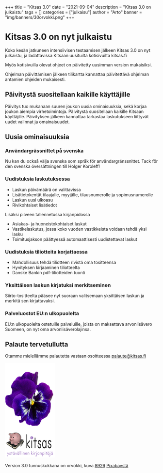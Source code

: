 +++
title = "Kitsas 3.0"
date = "2021-09-04"
description = "Kitsas 3.0 on julkaistu"
tags = []
categories = ["julkaisu"]
author = "Arto"
banner = "img/banners/30orvokki.png"
+++

# Kitsas 3.0 on nyt julkaistu

Koko kesän jatkuneen intensiivisen testaamisen jälkeen Kitsas 3.0 on nyt julkaistu, ja ladattavissa Kitsaan uusituilta kotisivuilta kitsas.fi

Myös kotisivuilla olevat ohjeet on päivitetty uusimman version mukaisiksi.

Ohjelman päivittämisen jälkeen tilikartta kannattaa päivitettävä ohjelman antamien ohjeiden mukaisesti.

## Päivitystä suositellaan kaikille käyttäjille

Päivitys tuo mukanaan suuren joukon uusia ominaisuuksia, sekä korjaa joukon aiempia virhetoimintoja. Päivitystä suositellaan kaikille Kitsaan käyttäjille. Päivityksen jälkeen kannattaa tarkastaa laskutukseen liittyvät uudet valinnat ja omainaisuudet. 


## Uusia ominaisuuksia

### Användargrässnittet på svenska

Nu kan du också välja svenska som språk för användargränssnittet. Tack för den svenska översättningen till Holger Koroleff!

### Uudistuksia laskutuksessa

- Laskun päivämäärä on valittavissa
- Lisätietokentät tilaajalle, myyjälle, tilausnumerolle ja sopimusnumerolle
- Laskun uusi ulkoasu
- Rivikohtaiset lisätiedot

Lisäksi pilveen tallennetussa kirjanpidossa
- Asiakas- ja huoneistokohtaiset laskut 
- Vastikelaskutus, jossa koko vuoden vastikkeista voidaan tehdä yksi lasku
- Toimitusjakson päättyessä automaattisesti uudistettavat laskut

### Uudistuksia tiliotteita korjattaessa

- Mahdollisuus tehdä tiliotteen rivistä oma tositteensa
- Hyvityksen kirjaaminen tiliotteelta
- Danske Bankin pdf-tiliotteiden tuonti

### Yksittäisen laskun kirjatuksi merkitseminen

Siirto-tositteelta pääsee nyt suoraan valitsemaan yksittäisen laskun ja merkitä sen kirjattavaksi.

### Palveluostot EU:n ulkopuolelta

EU:n ulkopuolelta ostetuille palveluille, joista on maksettava arvonlisävero Suomeen, on nyt oma arvonlisäverolajinsa.

## Palaute tervetullutta

Otamme mielellämme palautetta vastaan osoitteessa palaute@kitsas.fi

<img src="/img/versions/30orvokki.png">

Version 3.0 tunnuskukkana on orvokki, kuva <a href="https://pixabay.com/fi/users/8926-8926/?utm_source=link-attribution&amp;utm_medium=referral&amp;utm_campaign=image&amp;utm_content=1385960">8926</a> <a href="https://pixabay.com/fi/?utm_source=link-attribution&amp;utm_medium=referral&amp;utm_campaign=image&amp;utm_content=1385960">Pixabaystä</a>



